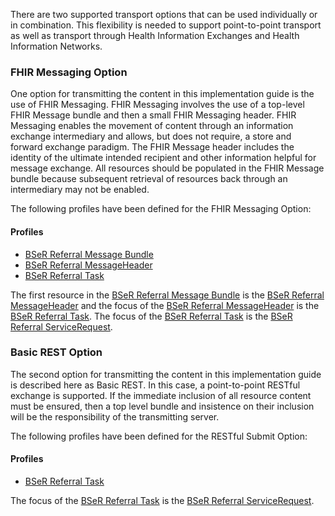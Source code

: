 There are two supported transport options that can be used individually or in combination. This flexibility is needed to support point-to-point transport as well as transport through Health Information Exchanges and Health Information Networks.

### FHIR Messaging Option

One option for transmitting the content in this implementation guide is the use of FHIR Messaging. FHIR Messaging involves the use of a top-level FHIR Message bundle and then a small FHIR Messaging header. FHIR Messaging enables the movement of content through an information exchange intermediary and allows, but does not require, a store and forward exchange paradigm. The FHIR Message header includes the identity of the ultimate intended recipient and other information helpful for message exchange. All resources should be populated in the FHIR Message bundle because subsequent retrieval of resources back through an intermediary may not be enabled.

The following profiles have been defined for the FHIR Messaging Option:

#### Profiles
<ul>
  <li><a href="StructureDefinition-BSeR-ReferralMessageBundle.html">BSeR Referral Message Bundle</a></li>
  <li><a href="StructureDefinition-BSeR-ReferralMessageHeader.html">BSeR Referral MessageHeader</a></li>
  <li><a href="StructureDefinition-BSeR-ReferralTask.html">BSeR Referral Task</a></li>
</ul>

The first resource in the <a href="StructureDefinition-BSeR-ReferralMessageBundle.html">BSeR Referral Message Bundle</a> is the <a href="StructureDefinition-BSeR-ReferralMessageHeader.html">BSeR Referral MessageHeader</a> and the focus of the <a href="StructureDefinition-BSeR-ReferralMessageHeader.html">BSeR Referral MessageHeader</a> is the <a href="StructureDefinition-BSeR-ReferralTask.html">BSeR Referral Task</a>. The focus of the <a href="StructureDefinition-BSeR-ReferralTask.html">BSeR Referral Task</a> is the <a href="StructureDefinition-BSeR-ReferralServiceRequest.html">BSeR Referral ServiceRequest</a>.


### Basic REST Option

The second option for transmitting the content in this implementation guide is described here as Basic REST. In this case, a point-to-point RESTful exchange is supported. If the immediate inclusion of all resource content must be ensured, then a top level bundle and insistence on their inclusion will be the responsibility of the transmitting server.

The following profiles have been defined for the RESTful Submit Option:

#### Profiles
<ul>
  <li><a href="StructureDefinition-BSeR-ReferralTask.html">BSeR Referral Task</a></li>
</ul>

The focus of the <a href="StructureDefinition-BSeR-ReferralTask.html">BSeR Referral Task</a> is the <a href="StructureDefinition-BSeR-ReferralServiceRequest.html">BSeR Referral ServiceRequest</a>.

